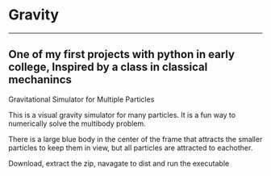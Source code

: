 # Gravity

---------------------------------------------------------------------------------------------------
One of my first projects with python in early college, Inspired by a class in classical mechanincs
---------------------------------------------------------------------------------------------------


Gravitational Simulator for Multiple Particles

This is a visual gravity simulator for many particles. It is a fun way to numerically
solve the multibody problem.

There is a large blue body in the center of the frame that attracts the
smaller particles to keep them in view, but all particles are attracted to eachother.

Download, extract the zip, navagate to dist and 
run the executable
